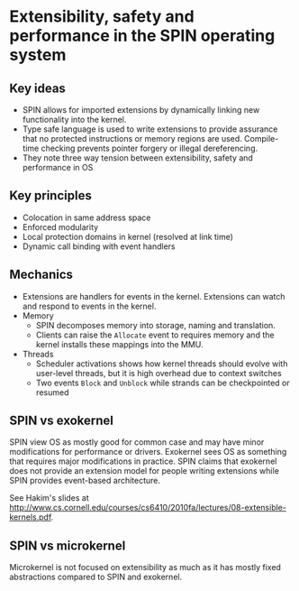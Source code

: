 # Extensibility, safety and performance in the SPIN operating system
## Key ideas
* SPIN allows for imported extensions by dynamically linking new functionality into the kernel. 
* Type safe language is used to write extensions to provide assurance that no protected instructions or memory regions are used. Compile-time checking prevents pointer forgery or illegal dereferencing.
* They note three way tension between extensibility, safety and performance in OS

## Key principles
* Colocation in same address space
* Enforced modularity
* Local protection domains in kernel (resolved at link time)
* Dynamic call binding with event handlers

## Mechanics
* Extensions are handlers for events in the kernel. Extensions can watch and respond to events in the kernel.
* Memory
  * SPIN decomposes memory into storage, naming and translation.
  * Clients can raise the `Allocate` event to requires memory and the kernel installs these mappings into the MMU.
* Threads
  * Scheduler activations shows how kernel threads should evolve with user-level threads, but it is high overhead due to context switches
  * Two events `Block` and `Unblock` while strands can be checkpointed or resumed 

## SPIN vs exokernel
SPIN view OS as mostly good for common case and may have minor modifications for performance or drivers. Exokernel sees OS as something that requires major modifications in practice. SPIN claims that exokernel does not provide an extension model for people writing extensions while SPIN provides event-based architecture.

See Hakim's slides at http://www.cs.cornell.edu/courses/cs6410/2010fa/lectures/08-extensible-kernels.pdf.

## SPIN vs microkernel
Microkernel is not focused on extensibility as much as it has mostly fixed abstractions compared to SPIN and exokernel.
